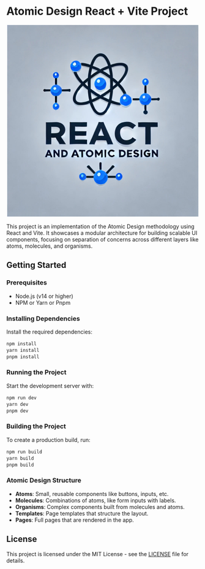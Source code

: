 
# Atomic Design React + Vite Project

<p align="center">
    <img src="https://github.com/jsdeveloperr/atomic-design-react-vite-project/blob/master/src/assets/atomic-design-react-vite.jpg" width="500" alt="Atomic Design React Vite Project" />
</p>

This project is an implementation of the Atomic Design methodology using React and Vite. It showcases a modular architecture for building scalable UI components, focusing on separation of concerns across different layers like atoms, molecules, and organisms.

## Getting Started

### Prerequisites

- Node.js (v14 or higher)
- NPM or Yarn or Pnpm

### Installing Dependencies

Install the required dependencies:

```bash
npm install
yarn install
pnpm install
```

### Running the Project

Start the development server with:

```bash
npm run dev
yarn dev
pnpm dev
```

### Building the Project

To create a production build, run:

```bash
npm run build
yarn build
pnpm build
```

### Atomic Design Structure

- **Atoms**: Small, reusable components like buttons, inputs, etc.
- **Molecules**: Combinations of atoms, like form inputs with labels.
- **Organisms**: Complex components built from molecules and atoms.
- **Templates**: Page templates that structure the layout.
- **Pages**: Full pages that are rendered in the app.

## License

This project is licensed under the MIT License - see the [LICENSE](LICENSE) file for details.
